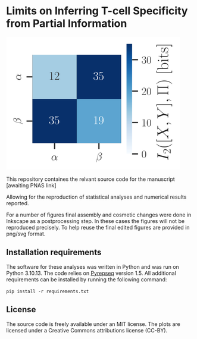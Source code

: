 # Limits on Inferring T-cell Specificity from Partial Information

![alt text](figures/figure2_central.svg)

This repository containes the relvant source code for the manuscript [awaiting PNAS link]

Allowing for the reproduction of statistical analyses and numerical results reported.

For a number of figures final assembly and cosmetic changes were done in Inkscape as a postprocessing step. In these cases the figures will not be reproduced precisely. To help reuse the final edited figures are provided in png/svg format.

## Installation requirements

The software for these analyses was written in Python and was run on Python 3.10.13. The code relies on [Pyrepseq](https://github.com/andim/pyrepseq) version 1.5. All additional requirements can be installed by running the following command:

`pip install -r requirements.txt`

## License

The source code is freely available under an MIT license. The plots are licensed under a Creative Commons attributions license (CC-BY).
